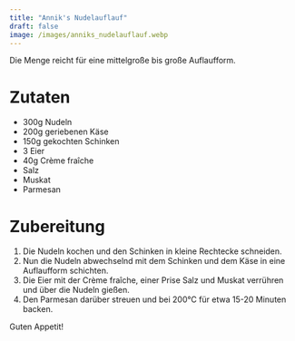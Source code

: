 ```yaml
---
title: "Annik's Nudelauflauf"
draft: false
image: /images/anniks_nudelauflauf.webp
---
```


Die Menge reicht für eine mittelgroße bis große Auflaufform.

# Zutaten
- 300g Nudeln
- 200g geriebenen Käse
- 150g gekochten Schinken
- 3 Eier
- 40g Crème fraîche
- Salz
- Muskat
- Parmesan

# Zubereitung
1. Die Nudeln kochen und den Schinken in kleine Rechtecke schneiden.
2. Nun die Nudeln abwechselnd mit dem Schinken und dem Käse in eine Auflaufform schichten.
3. Die Eier mit der Crème fraîche, einer Prise Salz und Muskat verrühren und über die Nudeln gießen.
4. Den Parmesan darüber streuen und bei 200°C für etwa 15-20 Minuten backen.

Guten Appetit!